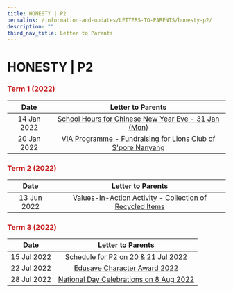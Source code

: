```yaml
---
title: HONESTY | P2
permalink: /information-and-updates/LETTERS-TO-PARENTS/honesty-p2/
description: ""
third_nav_title: Letter to Parents
---
```


# HONESTY | P2

### <span style = "color: #c81b1b"> <b>Term 1 (2022)</b> </span>

<table>
<thead>
  <tr>
    <th style="text-align: center;">Date</th>
    <th style="text-align: center;">Letter to Parents</th>
  </tr>
</thead>
<tbody>
  <tr>
    <td style="text-align: center;">14 Jan 2022</td>
    <td style="text-align: center;"><a href="/files/INFORMATION%20AND%20UPDATES/Letter%20To%20Parents/Honesty%20P2/020%20Sch%20Hours%20on%20CNY%20Eve%2031%20Jan%202022.pdf" target = "_blank">School Hours for Chinese New Year Eve - 31 Jan (Mon)</a><br></td>
  </tr>
  <tr>
    <td style="text-align: center;"> 20 Jan 2022</td>
    <td style="text-align: center;"><a href="/files/INFORMATION%20AND%20UPDATES/Letter%20To%20Parents/Honesty%20P2/022%20VIA%20Programme%20Fundraising%20for%20Lions%20Club%20of%20Singapore%20Nanyang.pdf" target = "_blank">VIA Programme - Fundraising for Lions Club of S'pore Nanyang</a> </td>
  </tr>
</tbody>
</table>

### <span style = "color: #c81b1b"> <b>Term 2 (2022)</b> </span>

<table>
<thead>
  <tr>
    <th style="text-align: center;">Date</th>
    <th style="text-align: center;">Letter to Parents</th>
  </tr>
</thead>
<tbody>
  <tr>
    <td style="text-align: center;">13 Jun 2022</td>
    <td style="text-align: center;"><a href="/files/INFORMATION%20AND%20UPDATES/Letter%20To%20Parents/Honesty%20P2/044%20Collection%20of%20Recycled%20items.pdf" target = "_blank">Values-In-Action Activity - Collection of Recycled Items</a></td>
  </tr>
</tbody>
</table>

### <span style = "color: #c81b1b"> <b>Term 3 (2022)</b> </span>

<table>
<thead>
  <tr>
    <th style="text-align: center;">Date</th>
    <th style="text-align: center;">Letter to Parents</th>
  </tr>
</thead>
<tbody>
  <tr>
    <td style="text-align: center;">15 Jul 2022 </td>
    <td style="text-align: center;"><a href="/files/INFORMATION%20AND%20UPDATES/Letter%20To%20Parents/Honesty%20P2/053%20Schedule%20for%20P2%20on%2020%20and%2021%20July.pdf" target = "_blank">Schedule for P2 on 20 &amp; 21 Jul 2022 </a></td>
  </tr>
  <tr>
    <td style="text-align: center;"> 22 Jul 2022</td>
    <td style="text-align: center;"><a href="/files/INFORMATION%20AND%20UPDATES/Letter%20To%20Parents/Honesty%20P2/050%20ECHA%20letter%20to%20parents%202022.pdf" target = "_blank">Edusave Character Award 2022 </a></td>
  </tr>
  <tr>
    <td style="text-align: center;">28 Jul 2022 </td>
    <td style="text-align: center;"><a href="/files/INFORMATION%20AND%20UPDATES/Letter%20To%20Parents/Honesty%20P2/058%20National%20Day%20Celebrations%20on%208%20Aug%202022.pdf" target = "_blank">National Day Celebrations on 8 Aug 2022 </a></td>
  </tr>
</tbody>
</table>